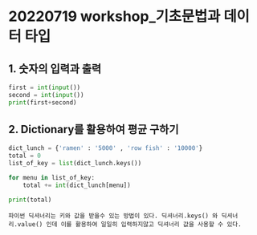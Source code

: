 # 20220719 workshop_기초문법과 데이터 타입


## 1. 숫자의 입력과 출력

```python
first = int(input())
second = int(input())
print(first+second)
```


## 2. Dictionary를 활용하여 평균 구하기

```python
dict_lunch = {'ramen' : '5000' , 'row fish' : '10000'}
total = 0
list_of_key = list(dict_lunch.keys())

for menu in list_of_key:
    total += int(dict_lunch[menu])

print(total)
```

`파이썬 딕셔너리는 키와 값을 받을수 있는 방법이 있다. 딕셔너리.keys() 와 딕셔너리.value() 인데 이를 활용하여 일일히 입력하지않고 딕셔너리 값을 사용할 수 있다.`